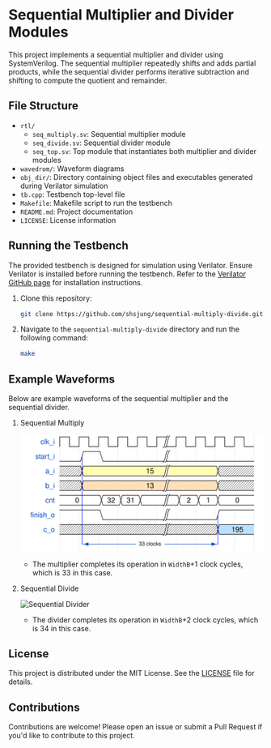 # Sequential Multiplier and Divider Modules

This project implements a sequential multiplier and divider using SystemVerilog. The sequential multiplier repeatedly shifts and adds partial products, while the sequential divider performs iterative subtraction and shifting to compute the quotient and remainder.

## File Structure

- `rtl/`
  - `seq_multiply.sv`: Sequential multiplier module
  - `seq_divide.sv`: Sequential divider module
  - `seq_top.sv`: Top module that instantiates both multiplier and divider modules
- `wavedrom/`: Waveform diagrams
- `obj_dir/`: Directory containing object files and executables generated during Verilator simulation
- `tb.cpp`: Testbench top-level file
- `Makefile`: Makefile script to run the testbench
- `README.md`: Project documentation
- `LICENSE`: License information

## Running the Testbench

The provided testbench is designed for simulation using Verilator. Ensure Verilator is installed before running the testbench. Refer to the [Verilator GitHub page](https://github.com/verilator/verilator) for installation instructions.

1. Clone this repository:

   ```bash
   git clone https://github.com/shsjung/sequential-multiply-divide.git
   ```

2. Navigate to the `sequential-multiply-divide` directory and run the following command:

   ```bash
   make
   ```

## Example Waveforms

Below are example waveforms of the sequential multiplier and the sequential divider.

1. Sequential Multiply

   ![Sequential Multiplier](/wavedrom/seq_multiplier.svg)

   - The multiplier completes its operation in `WidthB`+1 clock cycles, which is 33 in this case.

2. Sequential Divide

   ![Sequential Divider](/wavedrom/seq_divider/svg)

   - The divider completes its operation in `WidthB`+2 clock cycles, which is 34 in this case.

## License

This project is distributed under the MIT License. See the [LICENSE](./LICENSE) file for details.

## Contributions

Contributions are welcome! Please open an issue or submit a Pull Request if you'd like to contribute to this project.
